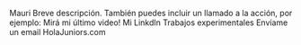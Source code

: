 Mauri
Breve descripción. También puedes incluir un llamado a la acción, por ejemplo: Mirá mi último video!
Mi LinkdIn
Trabajos experimentales
Envíame un email
HolaJuniors.com
